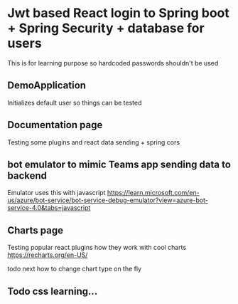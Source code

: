 # Jwt based React login to Spring boot + Spring Security + database for users
This is for learning purpose so hardcoded passwords shouldn't be used

## DemoApplication
Initializes default user so things can be tested

## Documentation page 
Testing some plugins and react data sending + spring cors

## bot emulator to mimic Teams app sending data to backend
Emulator uses this with javascript
https://learn.microsoft.com/en-us/azure/bot-service/bot-service-debug-emulator?view=azure-bot-service-4.0&tabs=javascript


## Charts page
Testing popular react plugins how they work with cool charts
https://recharts.org/en-US/

todo next how to change chart type on the fly

## Todo css learning...